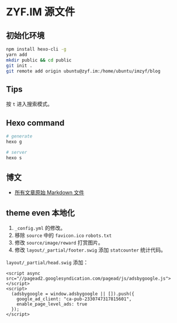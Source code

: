 # ZYF.IM 源文件

## 初始化环境

```bash
npm install hexo-cli -g
yarn add
mkdir public && cd public
git init .
git remote add origin ubuntu@zyf.im:/home/ubuntu/imzyf/blog
```

## Tips

按 `t` 进入搜索模式。

## Hexo command

```bash
# generate
hexo g

# server
hexo s
```

## 博文

- [所有文章原始 Markdown 文件](source/_posts)

## theme even 本地化

1. `_config.yml` 的修改。
2. 移除 `source` 中的 `favicon.ico` `robots.txt`
3. 修改 `source/image/reward` 打赏图片。
4. 修改 `layout/_partial/footer.swig` 添加 `statcounter` 统计代码。

`layout/_partial/head.swig` 添加： 

```
<script async src="//pagead2.googlesyndication.com/pagead/js/adsbygoogle.js"></script>
<script>
  (adsbygoogle = window.adsbygoogle || []).push({
    google_ad_client: "ca-pub-2330747317815601",
    enable_page_level_ads: true
  });
</script>
```
